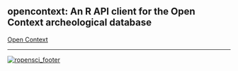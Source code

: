 <!-- README.md is generated from README.Rmd. Please edit that file -->
opencontext: An R API client for the Open Context archeological database
------------------------------------------------------------------------

[Open Context](http://opencontext.org/)

------------------------------------------------------------------------

[![ropensci\_footer](http://ropensci.org/public_images/github_footer.png)](http://ropensci.org)
